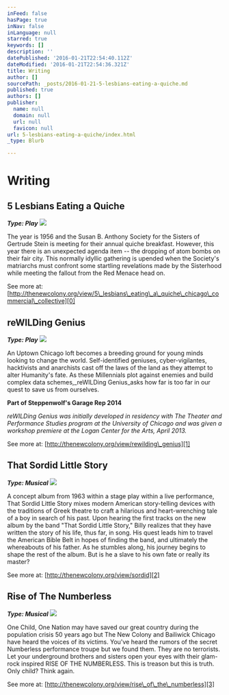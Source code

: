 ```yaml
---
inFeed: false
hasPage: true
inNav: false
inLanguage: null
starred: true
keywords: []
description: ''
datePublished: '2016-01-21T22:54:40.112Z'
dateModified: '2016-01-21T22:54:36.321Z'
title: Writing
author: []
sourcePath: _posts/2016-01-21-5-lesbians-eating-a-quiche.md
published: true
authors: []
publisher:
  name: null
  domain: null
  url: null
  favicon: null
url: 5-lesbians-eating-a-quiche/index.html
_type: Blurb

---
```

# Writing

## 5 Lesbians Eating a Quiche

_**Type: Play**_
![](https://s3-us-west-2.amazonaws.com/the-grid-img/p/f0251f8d8a4d4419291e8e959d9f1120b7a45970.jpg)

The year is 1956 and the Susan B. Anthony Society for the Sisters of Gertrude Stein is meeting for their annual quiche breakfast. However, this year there is an unexpected agenda item -- the dropping of atom bombs on their fair city. This normally idyllic gathering is upended when the Society's matriarchs must confront some startling revelations made by the Sisterhood while meeting the fallout from the Red Menace head on.

See more at: [http://thenewcolony.org/view/5\_lesbians\_eating\_a\_quiche\_chicago\_commercial\_collective][0]

## reWILDing Genius

_**Type: Play**_
![](https://s3-us-west-2.amazonaws.com/the-grid-img/p/b6ac7ec577c2d097788bb7a617bfceb139ba7439.png)

An Uptown Chicago loft becomes a breeding ground for young minds looking to change the world. Self-identified geniuses, cyber-vigilantes, hacktivists and anarchists cast off the laws of the land as they attempt to alter Humanity's fate. As these Millennials plot against enemies and build complex data schemes,_reWILDing Genius_asks how far is too far in our quest to save us from ourselves.

**Part of Steppenwolf's Garage Rep 2014**

_reWILDing Genius was initially developed in residency with The Theater and Performance Studies program at the University of Chicago and was given a workshop premiere at the Logan Center for the Arts, April 2013\._

See more at: [http://thenewcolony.org/view/rewilding\_genius][1]

## That Sordid Little Story

_**Type: Musical**_
![](https://s3-us-west-2.amazonaws.com/the-grid-img/p/e76b995d7792eaf0e1c54ba664e7a4ebf9183061.jpg)

A concept album from 1963 within a stage play within a live performance, That Sordid Little Story mixes modern American story-telling devices with the traditions of Greek theatre to craft a hilarious and heart-wrenching tale of a boy in search of his past. Upon hearing the first tracks on the new album by the band "That Sordid Little Story," Billy realizes that they have written the story of his life, thus far, in song. His quest leads him to travel the American Bible Belt in hopes of finding the band, and ultimately the whereabouts of his father. As he stumbles along, his journey begins to shape the rest of the album. But is he a slave to his own fate or really its master?

See more at: [http://thenewcolony.org/view/sordid][2]

## Rise of The Numberless

_**Type: Musical**_
![](https://s3-us-west-2.amazonaws.com/the-grid-img/p/e1b775f2309bdeccb163e4cb5b3fd3786ef3c501.jpg)

One Child, One Nation may have saved our great country during the population crisis 50 years ago but The New Colony and Bailiwick Chicago have heard the voices of its victims. You've heard the rumors of the secret Numberless performance troupe but we found them. They are no terrorists. Let your underground brothers and sisters open your eyes with their glam-rock inspired RISE OF THE NUMBERLESS. This is treason but this is truth. Only child? Think again. 

See more at: [http://thenewcolony.org/view/rise\_of\_the\_numberless][3]

[0]: http://thenewcolony.org/view/5_lesbians_eating_a_quiche_chicago_commercial_collective
[1]: http://thenewcolony.org/view/rewilding_genius
[2]: http://thenewcolony.org/view/sordid
[3]: http://thenewcolony.org/view/rise_of_the_numberless